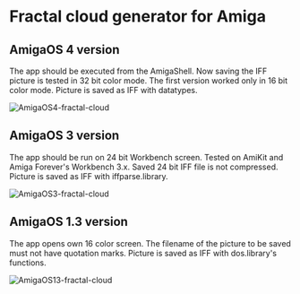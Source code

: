# Fractal cloud generator for Amiga

## AmigaOS 4 version

The app should be executed from the AmigaShell. Now saving the IFF picture is tested in 32 bit color mode. The first version worked only in 16 bit color mode. Picture is saved as IFF with datatypes.

![AmigaOS4-fractal-cloud](https://github.com/tickBit/Amiga-Fractal-cloud/assets/61118857/56d1849a-fb43-4dad-9c21-6139f6ed48d0)

## AmigaOS 3 version

The app should be run on 24 bit Workbench screen. Tested on AmiKit and Amiga Forever's Workbench 3.x. Saved 24 bit IFF file is not compressed. Picture is saved as IFF with iffparse.library.

![AmigaOS3-fractal-cloud](https://github.com/tickBit/Amiga-Fractal-cloud/assets/61118857/110f5b71-756c-48d7-8947-6b100a7a8739)

## AmigaOS 1.3 version

The app opens own 16 color screen. The filename of the picture to be saved must not have quotation marks. Picture is saved as IFF with dos.library's functions.

![AmigaOS13-fractal-cloud](https://github.com/tickBit/Amiga-Fractal-cloud/assets/61118857/c1a153ff-a4bf-4b29-b245-2d96e034d4ad)
